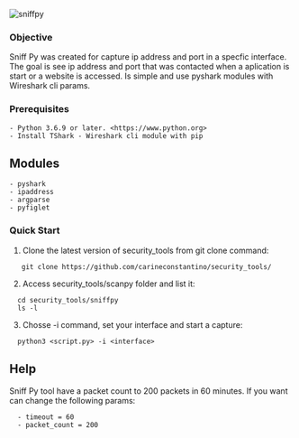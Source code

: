 ![sniffpy](https://user-images.githubusercontent.com/53983340/80156123-866cf700-8599-11ea-9dbd-a3236a50e380.jpg)

### Objective

Sniff Py was created for capture ip address and port in a specfic interface.
The goal is see ip address and port that was contacted when a aplication is start or a website is accessed.
Is simple and use pyshark modules with Wireshark cli params. 

### Prerequisites

```
- Python 3.6.9 or later. <https://www.python.org>
- Install TShark - Wireshark cli module with pip
```
 
 ## Modules

```
- pyshark
- ipaddress
- argparse
- pyfiglet
```

### Quick Start

1. Clone the latest version of security_tools from git clone command:

 ```
    git clone https://github.com/carineconstantino/security_tools/
 ```
    
 2. Access security_tools/scanpy folder and list it:
 
 ```
   cd security_tools/sniffpy
   ls -l 
 ```
 
 3. Chosse -i command, set your interface and start a capture: 
 
 ```
   python3 <script.py> -i <interface> 
 ```
 
 ## Help
 
Sniff Py tool have a packet count to 200 packets in 60 minutes. If you want can change the following params: 

 ```
   - timeout = 60
   - packet_count = 200
 ```


